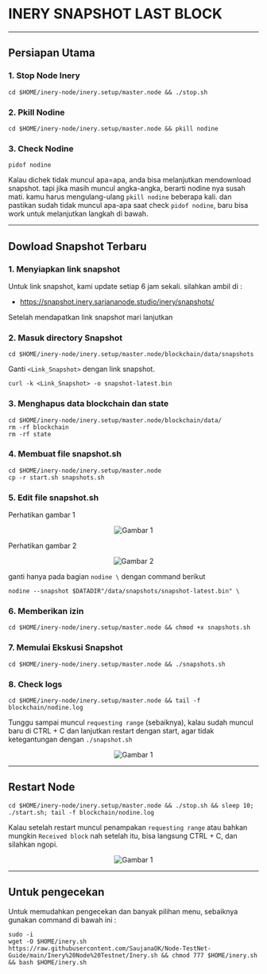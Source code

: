 # INERY SNAPSHOT LAST BLOCK
_________________________
## Persiapan Utama
### 1. Stop Node Inery
```
cd $HOME/inery-node/inery.setup/master.node && ./stop.sh
```
### 2. Pkill Nodine
```
cd $HOME/inery-node/inery.setup/master.node && pkill nodine
```
### 3. Check Nodine
```
pidof nodine
```
Kalau dichek tidak muncul apa=apa, anda bisa melanjutkan mendownload snapshot. tapi jika masih muncul angka-angka, berarti nodine nya susah mati. kamu harus mengulang-ulang `pkill nodine` beberapa kali. dan pastikan sudah tidak muncul apa-apa saat check `pidof nodine`, baru bisa work untuk melanjutkan langkah di bawah.

_________________________
## Dowload Snapshot Terbaru
### 1. Menyiapkan link snapshot
Untuk link snapshot, kami update setiap 6 jam sekali. silahkan ambil di :
- https://snapshot.inery.sarjananode.studio/inery/snapshots/

Setelah mendapatkan link snapshot mari lanjutkan 
### 2. Masuk directory Snapshot
```
cd $HOME/inery-node/inery.setup/master.node/blockchain/data/snapshots
```
Ganti `<Link_Snapshot>` dengan link snapshot.
```
curl -k <Link_Snapshot> -o snapshot-latest.bin
```
### 3. Menghapus data blockchain dan state
```
cd $HOME/inery-node/inery.setup/master.node/blockchain/data/
rm -rf blockchain
rm -rf state
```
### 4. Membuat file snapshot.sh
```
cd $HOME/inery-node/inery.setup/master.node
cp -r start.sh snapshots.sh
```
### 5. Edit file snapshot.sh
Perhatikan gambar 1<br/>
<p align="center">
  <img src="https://user-images.githubusercontent.com/85033021/224552560-ce79e174-3840-4177-81ac-e472466dac41.png" alt="Gambar 1" />
</p>

Perhatikan gambar 2<br/>
<p align="center">
  <img src="https://user-images.githubusercontent.com/85033021/224551799-d986fe94-173f-4906-a2b1-abfecc7359f3.png" alt="Gambar 2" />
</p>


ganti hanya pada bagian `nodine \` dengan command berikut
```
nodine --snapshot $DATADIR"/data/snapshots/snapshot-latest.bin" \
```
### 6. Memberikan izin
```
cd $HOME/inery-node/inery.setup/master.node && chmod +x snapshots.sh
```
### 7. Memulai Ekskusi Snapshot
```
cd $HOME/inery-node/inery.setup/master.node && ./snapshots.sh
```
### 8. Check logs
```
cd $HOME/inery-node/inery.setup/master.node && tail -f blockchain/nodine.log
```

Tunggu sampai muncul `requesting range` (sebaiknya), kalau sudah muncul baru di CTRL + C dan lanjutkan restart dengan start, agar tidak ketegantungan dengan `./snapshot.sh`

<p align="center">
  <img src="https://user-images.githubusercontent.com/85033021/224553570-eee75dd5-3b45-4ce6-8d26-86d543ea345a.png" alt="Gambar 1" />
</p>

_________________________
## Restart Node
```
cd $HOME/inery-node/inery.setup/master.node && ./stop.sh && sleep 10; ./start.sh; tail -f blockchain/nodine.log
```
Kalau setelah restart muncul penampakan `requesting range` atau bahkan mungkin `Received block` nah setelah itu, bisa langsung CTRL + C, dan silahkan ngopi.
<p align="center">
  <img src="https://user-images.githubusercontent.com/85033021/224554626-9bac276c-491d-4233-9c06-cf816be45ec1.png" alt="Gambar 1" />
</p>

_________________________
## Untuk pengecekan
Untuk memudahkan pengecekan dan banyak pilihan menu, sebaiknya gunakan command di bawah ini :
```
sudo -i
wget -O $HOME/inery.sh https://raw.githubusercontent.com/SaujanaOK/Node-TestNet-Guide/main/Inery%20Node%20Testnet/Inery.sh && chmod 777 $HOME/inery.sh && bash $HOME/inery.sh
```
